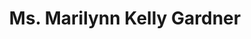 ---
layout: layouts/profile.liquid
title: Ms. Marilynn Kelly Gardner
id: ms_marilynn_kelly_gardner
prefix: Ms.
first: Marilynn
middle: Kelly
last: Gardner
suffix: 
currentTitle: President and CEO
currentOrg: Navy Pier
bio: As President and CEO of Navy Pier, Inc., one of Chicago’s most visible nonprofits and the Midwest’s leading leisure destination, Marilynn Kelly Gardner has built a strong reputation as one of Chicago’s most respected female leaders.<br /><br />Since being appointed to her current role in 2011, Gardner has been the driving force behind Navy Pier’s redevelopment. Totaling investment of more than $400M to date, the multi-year revitalization has updated and transformed the 50 acres of Chicago’s premier urban waterfront space into a spectacular, global destination and resource for the community. Gardner has overseen every facet of the Pier’s physical, programmatic, and organizational transformation, establishing Navy Pier as a top nonprofit cultural destination. <br /><br />For most of her career, Gardner has been proudly telling the Navy Pier story to millions of visitors and Chicagoans alike. She began her first role at the Pier in 1994 as the Assistant Director of Public Relations, during its first redevelopment effort, and has held a variety of positions over the years, including Director of Public Relations, Senior Director of Marketing and Communications, Executive Director of Marketing and finally General Manager of Navy Pier in 2006. During her more than 25-year tenure, Gardner’s impact has been significant on the Pier’s continued growth and evolution.<br /><br />A lifelong Chicagoan, Gardner is Vice Chair of Choose Chicago, Executive Committee member of the Chicago Sports Commission, a member of the Regional Board of the American Ireland Fund and serves on the Board of CURE Epilepsy. She attended St. Ignatius College Prep on the near west side of Chicago, where she Chairs the Mission &amp; Academic Committee of its Board of Directors. Gardner received her Bachelor of Arts in Journalism from Marquette University in Milwaukee, Wis. and currently serves on the school’s National Alumni Board and as a mentor in the Alumni Mentorship Program.<br /><br />When she’s not found strolling her six-city-block Pier to ensure Chicagoans and families visiting from around the globe are enjoying their time, Marilynn is spending quality time in the North Center neighborhood with her own busy family including husband Patrick and children Madeline, Katherine and Patrick.
linkedin: 
tiktok: 
twitter: 
aboutme: 
insta: 
orgURL: 
snapchat: 
personalURL: navypier.org
smallHeadshotURL: assets/images/headshots/MKG-OFFICIAL-2022%20%28credit%20Maria%20Ponce%20Bere%29_converted_scaled.avif
originalHeadshotURL: assets/images/headshots/MKG-OFFICIAL-2022%20%28credit%20Maria%20Ponce%20Bere%29_converted_scaled.avif
tags-experience: 
 - B2B
 - B2C
 - Business Development
 - DEI
 - ESG Experience
 - Governance
 - Transformational and Growth
 - Business Development
 - ESG Experience
 - Governance
 - Marketing
 - P&L&#58; $0-$500M
 - PR / Public Relations
 - Transformational and Growth
tags-current-industries: 
 - Accommodation and Food Services
 - Amusement, Gambling, and Recreation Industries
 - Arts, Entertainment, and Recreation
 - Museums, Historical Sites, and Similar Institutions
tags-current-position: 
 - CEO / Chief Executive Officer
 - President
tags-past-industries: 
 - Advertising
 - Amusement, Gambling, and Recreation Industries
 - Associations
 - Hospitality/Food Services
 - Leisure and Hospitality
 - Management of Companies and Enterprises
 - Marketing/Sales
 - Media
 - Museums, Historical Sites, and Similar Institutions
 - Performing Arts, Spectator Sports, and Related Industries
 - PR/Communications
tags-past-position: 
tags-current-board-service: 
tags-past-board-service: 
boards-current-corporate-private: 
boards-current-corporate-public: 
boards-current-nonprofit: 
boards-current-privateequity: 
boards-current-spac: 
boards-current-vc: 
boards-past-corporate-private: 
boards-past-corporate-public: 
boards-past-nonprofit: 
boards-past-privateequity: 
boards-past-spac: 
boards-past-vc: 
---